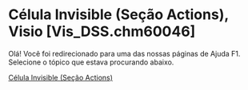 
# Célula Invisible (Seção Actions), Visio [Vis_DSS.chm60046]

Olá! Você foi redirecionado para uma das nossas páginas de Ajuda F1. Selecione o tópico que estava procurando abaixo.

[Célula Invisible (Seção Actions)](http://msdn.microsoft.com/library/070b4468-c907-b201-1633-1d3e10ecc2b2%28Office.15%29.aspx)
